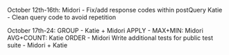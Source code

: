 October 12th-16th:
Midori - Fix/add response codes within postQuery
Katie - Clean query code to avoid repetition

October 17th-24:
GROUP - Katie + Midori
APPLY - MAX+MIN: Midori
		AVG+COUNT: Katie
ORDER - Midori
Write additional tests for public test suite - Midori + Katie

